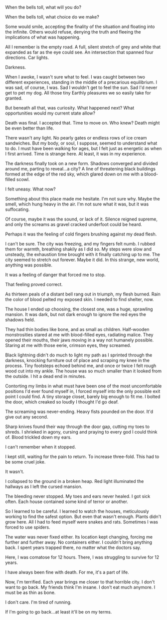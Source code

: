 When the bells toll, what will you do?

When the bells toll, what choice do we make?

Some would smile, accepting the finality of the situation and floating into the infinite. Others would refuse, denying the truth and fleeing the implications of what was happening. 

All I remember is the empty road. A full, silent stretch of grey and white that expanded as far as the eye could see. An intersection that spanned four directions. Car lights. 

Darkness.

When I awoke, I wasn't sure what to feel. I was caught between two different experiences, standing in the middle of a precarious equilibrium. I was sad, of course, I was. Sad I wouldn't get to feel the sun. Sad I'd never get to pet my dog. All those tiny Earthly pleasures we so easily take for granted.

But beneath all that, was curiosity. What happened next? What opportunities would my current state allow? 

Death was final. I accepted that. Time to move on. Who knew? Death might be even better than life. 

There wasn't any light. No pearly gates or endless rows of ice cream sandwiches. But my body, or soul, I suppose, seemed to understand what to do. I must have been walking for ages, but I felt just as energetic as when I first arrived. Time is strange here. At least, it was in my experience.

The darkness finally took on a new form. Shadows converged and divided around me, parting to reveal...a city? A line of threatening black buildings formed at the edge of the red sky, which glared down on me with a blood-filled scowl. 

I felt uneasy. What now?

Something about this place made me hesitate. I'm not sure why. Maybe the smell, which hung heavy in the air. I'm not sure what it was, but it was suffocating.

Of course, maybe it was the sound, or lack of it. Silence reigned supreme, and only the screams as gravel cracked underfoot could be heard. 

Perhaps it was the feeling of cold fingers brushing against my dead flesh.

I can't be sure. The city was freezing, and my fingers felt numb. I rubbed them for warmth, breathing shakily as I did so. My steps were slow and unsteady, the exhaustion time brought with it finally catching up to me. The city seemed to stretch out forever. Maybe it did. In this strange, new world, anything was possible.

It was a feeling of danger that forced me to stop. 

That feeling proved correct.

As thirteen peals of a distant bell rang out in triumph, my flesh burned. Rain the color of blood pelted my exposed skin. I needed to find shelter, now. 

The house I ended up choosing, the closest one, was a huge, sprawling mansion. It was dark, but not dark enough to ignore the red eyes the shadows held. 

They had thin bodies like bone, and as small as children. Half-wooden monstrosities stared at me with blood-filled eyes, radiating malice. They opened their mouths, their jaws moving in a way not humanely possible. Staring at me with those eerie, crimson eyes, they screamed.

Black lightning didn't do much to light my path as I sprinted through the darkness, knocking furniture out of place and scraping my knee in the process. Tiny footsteps echoed behind me, and once or twice I felt rough wood cut into my ankle. The house was so much smaller than it looked from the outside. I hit a dead end in minutes. 

Contorting my limbs in what must have been one of the most uncomfortable positions I'd ever found myself in, I forced myself into the only possible exit point I could find. A tiny storage closet, barely big enough to fit me. I bolted the door, which creaked so loudly I thought I'd go deaf. 

The screaming was never-ending. Heavy fists pounded on the door. It'd give out any second. 

Sharp knives found their way through the door gap, cutting my toes to shreds. I shrieked in agony, cursing and praying to every god I could think of. Blood trickled down my ears. 

I can't remember when it stopped. 

I kept still, waiting for the pain to return. To increase three-fold. This had to be some cruel joke.

It wasn't. 

I collapsed to the ground in a broken heap. Red light illuminated the hallways as I left the cursed mansion.

The bleeding never stopped. My toes and ears never healed. I got sick often. Each house contained some kind of terror or another.

So I learned to be careful. I learned to watch the houses, meticulously working to find the safest option. But even that wasn't enough. Plants didn't grow here. All I had to feed myself were snakes and rats. Sometimes I was forced to use spiders. 

The water was never fixed either. Its location kept changing, forcing me further and further away. No containers either. I couldn't bring anything back. I spent years trapped there, no matter what the doctors say. 

Here, I was comatose for 12 hours. There, I was struggling to survive for 12 years. 

I have always been fine with death. For me, it's a part of life. 

Now, I'm terrified. Each year brings me closer to that horrible city. I don't want to go back. My friends think I'm insane. I don't eat much anymore. I must be as thin as bone. 

I don't care. I'm tired of running.

If I'm going to go back...at least it'll be on my terms.